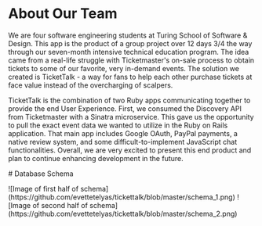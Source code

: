 # About Our Team
<p>

  </p>
<p>
  We are four software engineering students at Turing School of Software & Design.
  This app is the product of a group project over 12 days 3/4 the way through our
  seven-month intensive technical education program. The idea came from a real-life
  struggle with Ticketmaster's on-sale process to obtain tickets to some of our favorite,
  very in-demand events. The solution we created is TicketTalk - a way for fans to help
  each other purchase tickets at face value instead of the overcharging of scalpers.
</p>
<p>
  TicketTalk is the combination of two Ruby apps communicating together to provide the end
  User Experience. First, we consumed the Discovery API from Ticketmaster with a Sinatra microservice.
  This gave us the opportunity to pull the exact event data we wanted to utilize in the Ruby on
  Rails application. That main app includes Google OAuth, PayPal payments, a native review system,
  and some difficult-to-implement JavaScript chat functionalities. Overall, we are very excited to
  present this end product and plan to continue enhancing development in the future.
</p>
# Database Schema
    <p>
      ![Image of first half of schema](https://github.com/evettetelyas/tickettalk/blob/master/schema_1.png)
      ![Image of second half of schema](https://github.com/evettetelyas/tickettalk/blob/master/schema_2.png)
      </p>
    </center>
  </p>
